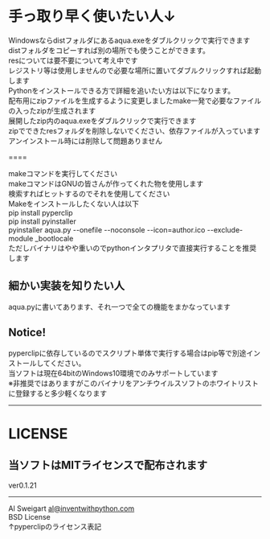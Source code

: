 手っ取り早く使いたい人↓  
====
Windowsならdistフォルダにあるaqua.exeをダブルクリックで実行できます  
distフォルダをコピーすれば別の場所でも使うことができます。  
resについては要不要について考え中です  
レジストリ等は使用しませんので必要な場所に置いてダブルクリックすれば起動します  
Pythonをインストールできる方で詳細を追いたい方は以下になります。  
配布用にzipファイルを生成するように変更しましたmake一発で必要なファイルの入ったzipが生成されます  
展開したzip内のaqua.exeをダブルクリックで実行できます  
zipでできたresフォルダを削除しないでください、依存ファイルが入っています  
アンインストール時には削除して問題ありません
  
====
  
makeコマンドを実行してください  
makeコマンドはGNUの皆さんが作ってくれた物を使用します  
検索すればヒットするのでそれを使用してください  
Makeをインストールしたくない人は以下  
pip install pyperclip  
pip install pyinstaller  
pyinstaller aqua.py --onefile --noconsole --icon=author.ico --exclude-module _bootlocale  
ただしバイナリはやや重いのでpythonインタプリタで直接実行することを推奨します  
  
  
細かい実装を知りたい人  
----
aqua.pyに書いてあります、それ一つで全ての機能をまかなっています  
  
Notice!  
----
pyperclipに依存しているのでスクリプト単体で実行する場合はpip等で別途インストールしてください。  
当ソフトは現在64bitのWindows10環境でのみサポートしています  
※非推奨ではありますがこのバイナリをアンチウイルスソフトのホワイトリストに登録すると多少軽くなります  


-------------
LICENSE
====
当ソフトはMITライセンスで配布されます
----  
ver0.1.21


  
  
-----------------------------------
Al Sweigart al@inventwithpython.com  
BSD License  
↑pyperclipのライセンス表記